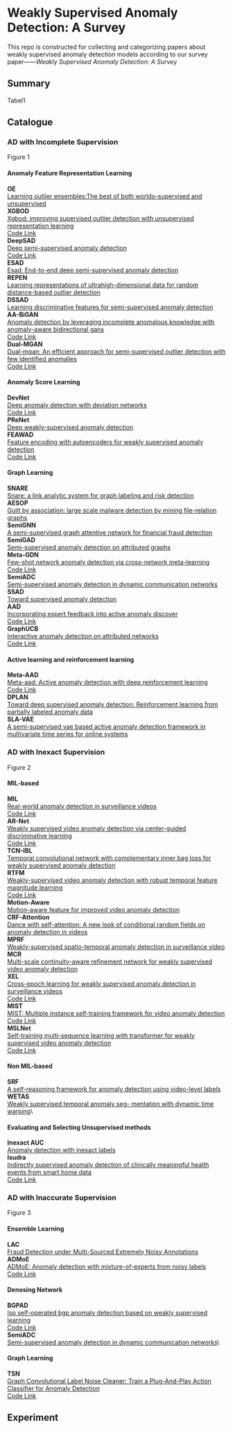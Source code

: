 # Weakly Supervised Anomaly Detection: A Survey

This repo is constructed for collecting and categorizing papers about weakly supervised anomaly detection models according to our survey paper——*Weakly Supervised Anomaly Detection: A Survey*

## Summary
Tabel1

## Catalogue
### AD with Incomplete Supervision
Figure 1
#### Anomaly Feature Representation Learning
**OE**\
[Learning outlier ensembles:The best of both worlds–supervised and unsupervised](https://www.semanticscholar.org/paper/Learning-Outlier-Ensembles%3A-The-Best-of-Both-Worlds-Micenkov%C3%A1-McWilliams/a517bc0a071be0982150c38c8ac3c52093995106)\
**XGBOD**\
[Xgbod: improving supervised outlier detection with unsupervised representation learning](https://ieeexplore.ieee.org/document/8489605)\
[Code Link](https://github.com/yzhao062/XGBOD)\
**DeepSAD**\
[Deep semi-supervised anomaly detection](https://iclr.cc/virtual_2020/poster_HkgH0TEYwH.html)\
[Code Link](https://github.com/lukasruff/Deep-SAD-PyTorch)\
**ESAD**\
[Esad: End-to-end deep semi-supervised anomaly detection](https://arxiv.org/abs/2012.04905v1)\
**REPEN**\
[Learning representations of ultrahigh-dimensional data for random distance-based outlier detection](https://dl.acm.org/doi/10.1145/3219819.3220042)\
**DSSAD**\
[Learning discriminative features for semi-supervised anomaly detection](https://ieeexplore.ieee.org/document/9414285)\
**AA-BiGAN**\
[Anomaly detection by leveraging incomplete anomalous knowledge with anomaly-aware bidirectional gans](https://www.ijcai.org/proceedings/2022/0313.pdf)\
[Code Link](https://github.com/tbw162/AA-BiGAN)\
**Dual-MGAN**\
[Dual-mgan: An efficient approach for semi-supervised outlier detection with few identified anomalies](https://dl.acm.org/doi/10.1145/3522690)\
[Code Link](https://github.com/leibinghe/Dual-MGAN)
#### Anomaly Score Learning
**DevNet**\
[Deep anomaly detection with deviation networks](https://dl.acm.org/doi/10.1145/3292500.3330871)\
[Code Link](https://github.com/GuansongPang/deviation-network)\
**PReNet**\
[Deep weakly-supervised anomaly detection](https://arxiv.org/abs/1910.13601)\
**FEAWAD**\
[Feature encoding with autoencoders for weakly supervised anomaly detection](https://ieeexplore.ieee.org/abstract/document/9465358/)\
[Code Link](https://github.com/yj-zhou/Feature_Encoding_with_AutoEncoders_for_Weakly-supervised_Anomaly_Detection)
#### Graph Learning
**SNARE**\
[Snare: a link analytic system for graph labeling and risk detection](https://www.cs.cmu.edu/~mmcgloho/pubs/snare.pdf)\
**AESOP**\
[Guilt by association: large scale malware detection by mining file-relation graphs](https://dl.acm.org/doi/abs/10.1145/2623330.2623342)\
**SemiGNN**\
[A semi-supervised graph attentive network for financial fraud detection](https://ieeexplore.ieee.org/document/8970829)\
**SemiGAD**\
[Semi-supervised anomaly detection on attributed graphs](https://ieeexplore.ieee.org/document/9533507)\
**Meta-GDN**\
[Few-shot network anomaly detection via cross-network meta-learning](https://dl.acm.org/doi/10.1145/3442381.3449922)\
[Code Link](https://github.com/kaize0409/Meta-GDN_AnomalyDetection)\
**SemiADC**\
[Semi-supervised anomaly detection in dynamic communication networks](www.sciencedirect.com/science/article/pii/S0020025521003856)\
**SSAD**\
[Toward supervised anomaly detection](https://dl.acm.org/doi/10.5555/2512538.2512545)\
**AAD**\
[Incorporating expert feedback into active anomaly discover](https://ieeexplore.ieee.org/document/7837915)\
[Code Link](https://github.com/shubhomoydas/pyaad)\
**GraphUCB**\
[Interactive anomaly detection on attributed networks](https://dl.acm.org/doi/10.1145/3289600.3290964)\
[Code Link](https://github.com/kaize0409/GraphUCB_AnomalyDetection)
#### Active learning and reinforcement learning
**Meta-AAD**\
[Meta-aad: Active anomaly detection with deep reinforcement learning](https://ieeexplore.ieee.org/document/9338270)\
[Code Link](https://github.com/daochenzha/Meta-AAD)\
**DPLAN**\
[Toward deep supervised anomaly detection: Reinforcement learning from partially labeled anomaly data](https://dl.acm.org/doi/10.1145/3447548.3467417)\
**SLA-VAE**\
[A semi-supervised vae based active anomaly detection framework in multivariate time series for online systems](https://dl.acm.org/doi/abs/10.1145/3485447.3511984)
### AD with Inexact Supervision
Figure 2
#### MIL-based
**MIL**\
[Real-world anomaly detection in surveillance videos](https://ieeexplore.ieee.org/document/8578776)\
[Code Link](https://github.com/vantage-vision-vv/Anomaly-Detection-in-Surveillance-Videos)\
**AR-Net**\
[Weakly supervised video anomaly detection via center-guided discriminative learning](https://ieeexplore.ieee.org/document/9102722)\
[Code Link](https://github.com/wanboyang/Anomaly_AR_Net_ICME_2020)\
**TCN-IBL**\
[Temporal convolutional network with complementary inner bag loss for weakly supervised anomaly detection](https://ieeexplore.ieee.org/document/8803657)\
**RTFM**\
[Weakly-supervised video anomaly detection with robust temporal feature magnitude learning](https://ieeexplore.ieee.org/document/9710957)\
[Code Link](https://github.com/tianyu0207/RTFM)\
**Motion-Aware**\
[Motion-aware feature for improved video anomaly detection](https://arxiv.org/abs/1907.1021)\
**CRF-Attention**\
[Dance with self-attention: A new look of conditional random fields on anomaly detection in videos](https://ieeexplore.ieee.org/document/9710685)\
**MPRF**\
[Weakly-supervised spatio-temporal anomaly detection in surveillance video](https://www.ijcai.org/proceedings/2021/0162.pdf)\
**MCR**\
[Multi-scale continuity-aware refinement network for weakly supervised video anomaly detection](https://ieeexplore.ieee.org/abstract/document/9860012)\
**XEL**\
[Cross-epoch learning for weakly supervised anomaly detection in surveillance videos](https://ieeexplore.ieee.org/document/9560033)\
[Code Link](https://github.com/sdjsngs/XEL-WSAD)\
**MIST**\
[MIST: Multiple instance self-training framework for video anomaly detection](https://ieeexplore.ieee.org/document/9578773)\
[Code Link](https://github.com/fjchange/MIST_VAD)\
**MSLNet**\
[Self-training multi-sequence learning with transformer for weakly supervised video anomaly detection](https://ojs.aaai.org/index.php/AAAI/article/download/20028/version/18325/19787)\
[Code Link](https://github.com/xidianai/MSL)
#### Non MIL-based
**SRF**\
[A self-reasoning framework for anomaly detection using video-level labels](https://ieeexplore.ieee.org/document/9204830)\
**WETAS**\
[Weakly supervised temporal anomaly seg- mentation with dynamic time warping](https://ieeexplore.ieee.org/document/9710920)\
#### Evaluating and Selecting Unsupervised methods
**Inexact AUC**\
[Anomaly detection with inexact labels](https://dl.acm.org/doi/10.1007/s10994-020-05880-w)\
**Isudra**\
[Indirectly supervised anomaly detection of clinically meaningful health events from smart home data](https://dl.acm.org/doi/10.1145/3439870)\
[Code Link](https://github.com/jb3dahmen/indirectsupervision)
### AD with Inaccurate Supervision
Figure 3
#### Ensemble Learning
**LAC**\
[Fraud Detection under Multi-Sourced Extremely Noisy Annotations](https://dl.acm.org/doi/10.1145/3459637.3482433)\
**ADMoE**\
[ADMoE: Anomaly detection with mixture-of-experts from noisy labels](https://arxiv.org/abs/2208.11290)\
[Code Link](https://github.com/microsoft/admoe)
#### Denosing Network
**BGPAD**\
[Isp self-operated bgp anomaly detection based on weakly supervised learning](https://ieeexplore.ieee.org/document/9651957)\
[Code Link](https://github.com/universetao/A-General-Framework-BGP-Anomaly-Detection)\
**SemiADC**\
[Semi-supervised anomaly detection in dynamic communication networks](https://www.sciencedirect.com/science/article/pii/S0020025521003856)\
#### Graph Learning
**TSN**\
[Graph Convolutional Label Noise Cleaner: Train a Plug-And-Play Action Classifier for Anomaly Detection](https://ieeexplore.ieee.org/document/8953791)\
[Code Link](https://github.com/jx-zhong-for-academic-purpose/GCN-Anomaly-Detection)


## Experiment